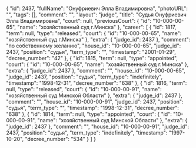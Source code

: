 {
    "id": 2437,
    "fullName": "Онуфриевич Элла Владимировна",
    "photoURL": "",
    "tags": [],
    "comment": "",
    "layout": "judge",
    "title": "Судья Онуфриевич Элла Владимировна",
    "court": null,
    "previousCourt": {
        "id": "10-000-00-65",
        "name": "хозяйственный суд г.Минска"
    },
    "career": [
        {
            "id": 1817,
            "term": null,
            "type": "released",
            "court": {
                "id": "10-000-00-65",
                "name": "хозяйственный суд г.Минска"
            },
            "extra": {
                "judge_id": 2437
            },
            "comment": "по собственному желанию",
            "house_id": "10-000-00-65",
            "judge_id": 2437,
            "position": "судья",
            "term_type": "",
            "timestamp": "2001-01-29",
            "decree_number": "42"
        },
        {
            "id": 1815,
            "term": null,
            "type": "appointed",
            "court": {
                "id": "10-000-00-65",
                "name": "хозяйственный суд г.Минска"
            },
            "extra": {
                "judge_id": 2437
            },
            "comment": "",
            "house_id": "10-000-00-65",
            "judge_id": 2437,
            "position": "судья",
            "term_type": "indefinitely",
            "timestamp": "1998-12-31",
            "decree_number": "638"
        },
        {
            "id": 1816,
            "term": null,
            "type": "released",
            "court": {
                "id": "10-000-00-91",
                "name": "хозяйственный суд Минской Области"
            },
            "extra": {
                "judge_id": 2437
            },
            "comment": "",
            "house_id": "10-000-00-91",
            "judge_id": 2437,
            "position": "судья",
            "term_type": "",
            "timestamp": "1998-12-31",
            "decree_number": "638"
        },
        {
            "id": 1814,
            "term": null,
            "type": "appointed",
            "court": {
                "id": "10-000-00-91",
                "name": "хозяйственный суд Минской Области"
            },
            "extra": {
                "judge_id": 2437
            },
            "comment": "",
            "house_id": "10-000-00-91",
            "judge_id": 2437,
            "position": "судья",
            "term_type": "indefinitely",
            "timestamp": "1997-10-20",
            "decree_number": "534"
        }
    ]
}